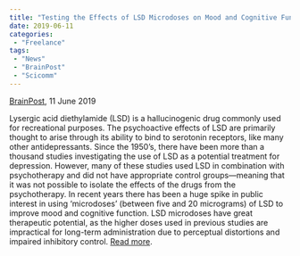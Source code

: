 ```yaml
---
title: "Testing the Effects of LSD Microdoses on Mood and Cognitive Functioning"
date: 2019-06-11
categories:
 - "Freelance"
tags:
 - "News"
 - "BrainPost" 
 - "Scicomm"
---
```


<!--more-->

[BrainPost](https://www.brainpost.co/), 11 June 2019

Lysergic acid diethylamide (LSD) is a hallucinogenic drug commonly used for recreational purposes. The psychoactive effects of LSD are primarily thought to arise through its ability to bind to serotonin receptors, like many other antidepressants. Since the 1950’s, there have been more than a thousand studies investigating the use of LSD as a potential treatment for depression. However, many of these studies used LSD in combination with psychotherapy and did not have appropriate control groups—meaning that it was not possible to isolate the effects of the drugs from the psychotherapy. In recent years there has been a huge spike in public interest in using ‘microdoses’ (between five and 20 micrograms) of LSD to improve mood and cognitive function. LSD microdoses have great therapeutic potential, as the higher doses used in previous studies are impractical for long-term administration due to perceptual distortions and impaired inhibitory control. [Read more](https://www.brainpost.co/weekly-brainpost/2019/6/11/testing-the-effects-of-lsd-microdoses-on-mood-and-cognitive-functioning). 